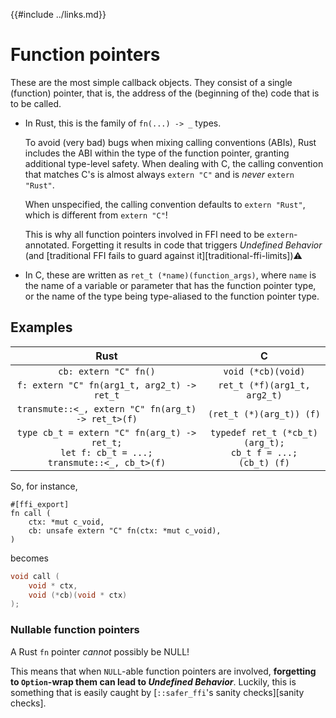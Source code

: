 {{#include ../links.md}}

# Function pointers

These are the most simple callback objects. They consist of a single (function)
pointer, that is, the address of the (beginning of the) code that is to be
called.

  - In Rust, this is the family of `fn(...) -> _` types.

    To avoid (very bad) bugs when mixing calling conventions (ABIs), Rust
    includes the ABI within the type of the function pointer, granting
    additional type-level safety.
    When dealing with C, the calling convention that matches C's is
    almost always `extern "C"` and is _never_ `extern "Rust"`.

    <span class = "warning">

    When unspecified, the calling convention defaults to `extern "Rust"`, which
    is different from `extern "C"`!

    </span>

    This is why all function pointers involved in FFI need to be
    `extern`-annotated. Forgetting it results in code that triggers _Undefined
    Behavior_ (and
    [traditional FFI fails to guard against it][traditional-ffi-limits])⚠️

  - In C, these are written as `ret_t (*name)(function_args)`, where `name` is
    the name of a variable or parameter that has the function pointer type,
    or the name of the type being type-aliased to the function pointer type.

## Examples

|                             Rust                             |                      C                     |
|:------------------------------------------------------------:|:------------------------------------------:|
|                     `cb: extern "C" fn()`                    |             `void (*cb)(void)`             |
|          `f: extern "C" fn(arg1_t, arg2_t) -> ret_t`         |        `ret_t (*f)(arg1_t, arg2_t)`        |
|          `transmute::<_, extern "C" fn(arg_t) -> ret_t>(f)`          |              `(ret_t (*)(arg_t)) (f)`              |
| `type cb_t = extern "C" fn(arg_t) -> ret_t;`<br/>`let f: cb_t = ...;`<br/>`transmute::<_, cb_t>(f)` | `typedef ret_t (*cb_t)(arg_t);`<br/>`cb_t f = ...;`<br/>`(cb_t) (f)` |

So, for instance,

```rust,noplaypen
#[ffi_export]
fn call (
    ctx: *mut c_void,
    cb: unsafe extern "C" fn(ctx: *mut c_void),
)
```

becomes

```C
void call (
    void * ctx,
    void (*cb)(void * ctx)
);
```

### Nullable function pointers

<span class = "warning">

A Rust `fn` pointer _cannot_ possibly be NULL!

</span>

This means that when `NULL`-able function pointers are involved, **forgetting to
`Option`-wrap them can lead to _Undefined Behavior_**. Luckily, this is something
that is easily caught by [`::safer_ffi`'s sanity checks][sanity checks].
